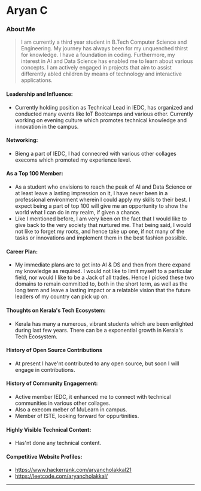 # Aryan C

### About Me

> I am currently a third year student in B.Tech Computer Science and Engineering. My journey has always been for my unquenched thirst for knowledge. I have a foundation in coding. Furthermore, my interest in AI and Data Science has enabled me to learn about various concepts.
I am actively engaged in projects that aim to assist differently abled children by means of technology and interactive applications.

#### Leadership and Influence:

- Currently holding position as Technical Lead in IEDC, has organized and conducted many events like IoT Bootcamps and various other. Currently working on evening culture which promotes technical knowledge and innovation in the campus.

#### Networking: 

- Bieng a part of IEDC, I had connecred with various other collages execoms which promoted my experience level.

#### As a Top 100 Member:

- As a student who envisions to reach the peak of AI and Data Science or at least leave a lasting impression on it, I have never been in a professional environment wherein I could apply my skills to their best. I expect being a part of top 100 will give me an opportunity to show the world what I can do in my realm, if given a chance.
- Like I mentioned before, I am very keen on the fact that I would like to give back to the very society that nurtured me. That being said, I would not like to forget my roots, and hence take up one, if not many of the tasks or innovations and implement them in the best fashion possible.

#### Career Plan: 

- My immediate plans are to get into  AI & DS and then from there expand my knowledge as required. I would not like to limit myself to a particular field, nor would I like to be a Jack of all trades. Hence I picked these two domains to remain committed to, both in the short term, as well as the long term and leave a lasting impact or a relatable vision that the future leaders of my country can pick up on.

#### Thoughts on Kerala's Tech Ecosystem:

- Kerala has many a numerous, vibrant students which are been enlighted during last few years. There can be a exponential growth in Kerala's Tech Ecosystem.

#### History of Open Source Contributions

- At present I have'nt contributed to any open source, but soon I will engage in contributions.

#### History of Community Engagement:

- Active member IEDC, it enhanced me to connect with technical communities in various other collages.
- Also a execom meber of MuLearn in campus.
- Member of ISTE, looking forward for oppurtinities.

#### Highly Visible Technical Content:

- Has'nt done any technical content.

#### Competitive Website Profiles:

- https://www.hackerrank.com/aryancholakkal21
- https://leetcode.com/aryancholakkal/

---
